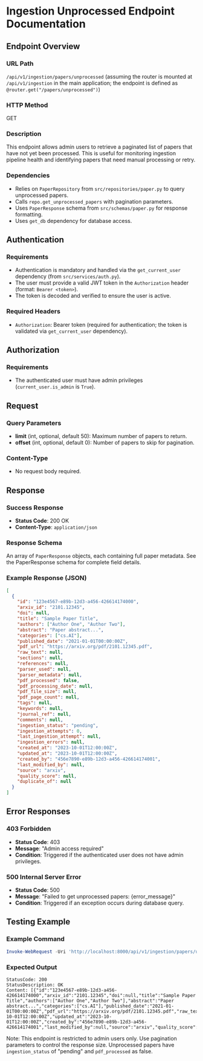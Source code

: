 # Ingestion Unprocessed Endpoint Documentation

## Endpoint Overview

### URL Path
`/api/v1/ingestion/papers/unprocessed` (assuming the router is mounted at `/api/v1/ingestion` in the main application; the endpoint is defined as `@router.get("/papers/unprocessed")`)

### HTTP Method
GET

### Description
This endpoint allows admin users to retrieve a paginated list of papers that have not yet been processed. This is useful for monitoring ingestion pipeline health and identifying papers that need manual processing or retry.

### Dependencies
- Relies on `PaperRepository` from `src/repositories/paper.py` to query unprocessed papers.
- Calls `repo.get_unprocessed_papers` with pagination parameters.
- Uses `PaperResponse` schema from `src/schemas/paper.py` for response formatting.
- Uses `get_db` dependency for database access.

## Authentication

### Requirements
- Authentication is mandatory and handled via the `get_current_user` dependency (from `src/services/auth.py`).
- The user must provide a valid JWT token in the `Authorization` header (format: `Bearer <token>`).
- The token is decoded and verified to ensure the user is active.

### Required Headers
- `Authorization`: Bearer token (required for authentication; the token is validated via `get_current_user` dependency).

## Authorization

### Requirements
- The authenticated user must have admin privileges (`current_user.is_admin` is `True`).

## Request

### Query Parameters
- **limit** (int, optional, default 50): Maximum number of papers to return.
- **offset** (int, optional, default 0): Number of papers to skip for pagination.

### Content-Type
- No request body required.

## Response

### Success Response
- **Status Code**: 200 OK
- **Content-Type**: `application/json`

### Response Schema
An array of `PaperResponse` objects, each containing full paper metadata. See the PaperResponse schema for complete field details.

### Example Response (JSON)
```json
[
  {
    "id": "123e4567-e89b-12d3-a456-426614174000",
    "arxiv_id": "2101.12345",
    "doi": null,
    "title": "Sample Paper Title",
    "authors": ["Author One", "Author Two"],
    "abstract": "Paper abstract...",
    "categories": ["cs.AI"],
    "published_date": "2021-01-01T00:00:00Z",
    "pdf_url": "https://arxiv.org/pdf/2101.12345.pdf",
    "raw_text": null,
    "sections": null,
    "references": null,
    "parser_used": null,
    "parser_metadata": null,
    "pdf_processed": false,
    "pdf_processing_date": null,
    "pdf_file_size": null,
    "pdf_page_count": null,
    "tags": null,
    "keywords": null,
    "journal_ref": null,
    "comments": null,
    "ingestion_status": "pending",
    "ingestion_attempts": 0,
    "last_ingestion_attempt": null,
    "ingestion_errors": null,
    "created_at": "2023-10-01T12:00:00Z",
    "updated_at": "2023-10-01T12:00:00Z",
    "created_by": "456e7890-e89b-12d3-a456-426614174001",
    "last_modified_by": null,
    "source": "arxiv",
    "quality_score": null,
    "duplicate_of": null
  }
]
```

## Error Responses

### 403 Forbidden
- **Status Code**: 403
- **Message**: "Admin access required"
- **Condition**: Triggered if the authenticated user does not have admin privileges.

### 500 Internal Server Error
- **Status Code**: 500
- **Message**: "Failed to get unprocessed papers: {error_message}"
- **Condition**: Triggered if an exception occurs during database query.

## Testing Example

### Example Command
```powershell
Invoke-WebRequest -Uri 'http://localhost:8000/api/v1/ingestion/papers/unprocessed?limit=10&offset=0' -Method GET -Headers @{Authorization="Bearer eyJhbGciOiJIUzI1NiIsInR5cCI6IkpXVCJ9.eyJzdWIiOiJhZG1pbiIsImV4cCI6MTc1ODg3MDc4OH0.GrXDnxCPAYJxm3rG33_0bP3hMJXTu5FX68uHHF1WV1I"}
```

### Expected Output
```
StatusCode: 200
StatusDescription: OK
Content: [{"id":"123e4567-e89b-12d3-a456-426614174000","arxiv_id":"2101.12345","doi":null,"title":"Sample Paper Title","authors":["Author One","Author Two"],"abstract":"Paper abstract...","categories":["cs.AI"],"published_date":"2021-01-01T00:00:00Z","pdf_url":"https://arxiv.org/pdf/2101.12345.pdf","raw_text":null,"sections":null,"references":null,"parser_used":null,"parser_metadata":null,"pdf_processed":false,"pdf_processing_date":null,"pdf_file_size":null,"pdf_page_count":null,"tags":null,"keywords":null,"journal_ref":null,"comments":null,"ingestion_status":"pending","ingestion_attempts":0,"last_ingestion_attempt":null,"ingestion_errors":null,"created_at":"2023-10-01T12:00:00Z","updated_at":"2023-10-01T12:00:00Z","created_by":"456e7890-e89b-12d3-a456-426614174001","last_modified_by":null,"source":"arxiv","quality_score":null,"duplicate_of":null}]
```

Note: This endpoint is restricted to admin users only. Use pagination parameters to control the response size. Unprocessed papers have `ingestion_status` of "pending" and `pdf_processed` as false.